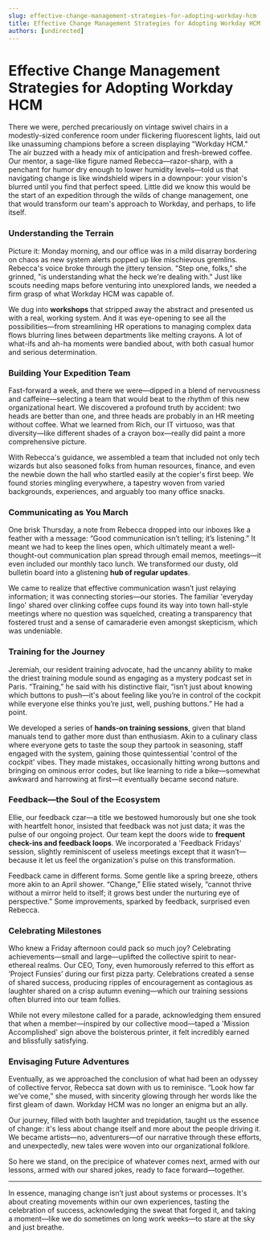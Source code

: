 ```yaml
---
slug: effective-change-management-strategies-for-adopting-workday-hcm
title: Effective Change Management Strategies for Adopting Workday HCM
authors: [undirected]
---
```



# Effective Change Management Strategies for Adopting Workday HCM

There we were, perched precariously on vintage swivel chairs in a modestly-sized conference room under flickering fluorescent lights, laid out like unassuming champions before a screen displaying "Workday HCM." The air buzzed with a heady mix of anticipation and fresh-brewed coffee. Our mentor, a sage-like figure named Rebecca—razor-sharp, with a penchant for humor dry enough to lower humidity levels—told us that navigating change is like windshield wipers in a downpour: your vision's blurred until you find that perfect speed. Little did we know this would be the start of an expedition through the wilds of change management, one that would transform our team's approach to Workday, and perhaps, to life itself.

### Understanding the Terrain

Picture it: Monday morning, and our office was in a mild disarray bordering on chaos as new system alerts popped up like mischievous gremlins. Rebecca's voice broke through the jittery tension. "Step one, folks," she grinned, "is understanding what the heck we're dealing with." Just like scouts needing maps before venturing into unexplored lands, we needed a firm grasp of what Workday HCM was capable of. 

We dug into **workshops** that stripped away the abstract and presented us with a real, working system. And it was eye-opening to see all the possibilities—from streamlining HR operations to managing complex data flows blurring lines between departments like melting crayons. A lot of what-ifs and ah-ha moments were bandied about, with both casual humor and serious determination.

### Building Your Expedition Team

Fast-forward a week, and there we were—dipped in a blend of nervousness and caffeine—selecting a team that would beat to the rhythm of this new organizational heart. We discovered a profound truth by accident: two heads are better than one, and three heads are probably in an HR meeting without coffee. What we learned from Rich, our IT virtuoso, was that diversity—like different shades of a crayon box—really did paint a more comprehensive picture.

With Rebecca's guidance, we assembled a team that included not only tech wizards but also seasoned folks from human resources, finance, and even the newbie down the hall who startled easily at the copier's first beep. We found stories mingling everywhere, a tapestry woven from varied backgrounds, experiences, and arguably too many office snacks.

### Communicating as You March

One brisk Thursday, a note from Rebecca dropped into our inboxes like a feather with a message: “Good communication isn’t telling; it’s listening.” It meant we had to keep the lines open, which ultimately meant a well-thought-out communication plan spread through email memos, meetings—it even included our monthly taco lunch. We transformed our dusty, old bulletin board into a glistening **hub of regular updates**. 

We came to realize that effective communication wasn’t just relaying information; it was connecting stories—our stories. The familiar 'everyday lingo' shared over clinking coffee cups found its way into town hall-style meetings where no question was squelched, creating a transparency that fostered trust and a sense of camaraderie even amongst skepticism, which was undeniable.

### Training for the Journey

Jeremiah, our resident training advocate, had the uncanny ability to make the driest training module sound as engaging as a mystery podcast set in Paris. “Training,” he said with his distinctive flair, “isn’t just about knowing which buttons to push—it's about feeling like you’re in control of the cockpit while everyone else thinks you’re just, well, pushing buttons.” He had a point. 

We developed a series of **hands-on training sessions**, given that bland manuals tend to gather more dust than enthusiasm. Akin to a culinary class where everyone gets to taste the soup they partook in seasoning, staff engaged with the system, gaining those quintessential 'control of the cockpit' vibes. They made mistakes, occasionally hitting wrong buttons and bringing on ominous error codes, but like learning to ride a bike—somewhat awkward and harrowing at first—it eventually became second nature.

### Feedback—the Soul of the Ecosystem

Ellie, our feedback czar—a title we bestowed humorously but one she took with heartfelt honor, insisted that feedback was not just data; it was the pulse of our ongoing project. Our team kept the doors wide to **frequent check-ins and feedback loops**. We incorporated a 'Feedback Fridays' session, slightly reminiscent of useless meetings except that it wasn’t—because it let us feel the organization's pulse on this transformation. 

Feedback came in different forms. Some gentle like a spring breeze, others more akin to an April shower. “Change,” Ellie stated wisely, “cannot thrive without a mirror held to itself; it grows best under the nurturing eye of perspective.” Some improvements, sparked by feedback, surprised even Rebecca.

### Celebrating Milestones

Who knew a Friday afternoon could pack so much joy? Celebrating achievements—small and large—uplifted the collective spirit to near-ethereal realms. Our CEO, Tony, even humorously referred to this effort as ‘Project Funsies’ during our first pizza party. Celebrations created a sense of shared success, producing ripples of encouragement as contagious as laughter shared on a crisp autumn evening—which our training sessions often blurred into our team follies.

While not every milestone called for a parade, acknowledging them ensured that when a member—inspired by our collective mood—taped a 'Mission Accomplished' sign above the boisterous printer, it felt incredibly earned and blissfully satisfying.

### Envisaging Future Adventures

Eventually, as we approached the conclusion of what had been an odyssey of collective fervor, Rebecca sat down with us to reminisce. “Look how far we've come,” she mused, with sincerity glowing through her words like the first gleam of dawn. Workday HCM was no longer an enigma but an ally.

Our journey, filled with both laughter and trepidation, taught us the essence of change: it's less about change itself and more about the people driving it. We became artists—no, adventurers—of our narrative through these efforts, and unexpectedly, new tales were woven into our organizational folklore.

So here we stand, on the precipice of whatever comes next, armed with our lessons, armed with our shared jokes, ready to face forward—together.

---

In essence, managing change isn’t just about systems or processes. It's about creating movements within our own experiences, tasting the celebration of success, acknowledging the sweat that forged it, and taking a moment—like we do sometimes on long work weeks—to stare at the sky and just breathe.